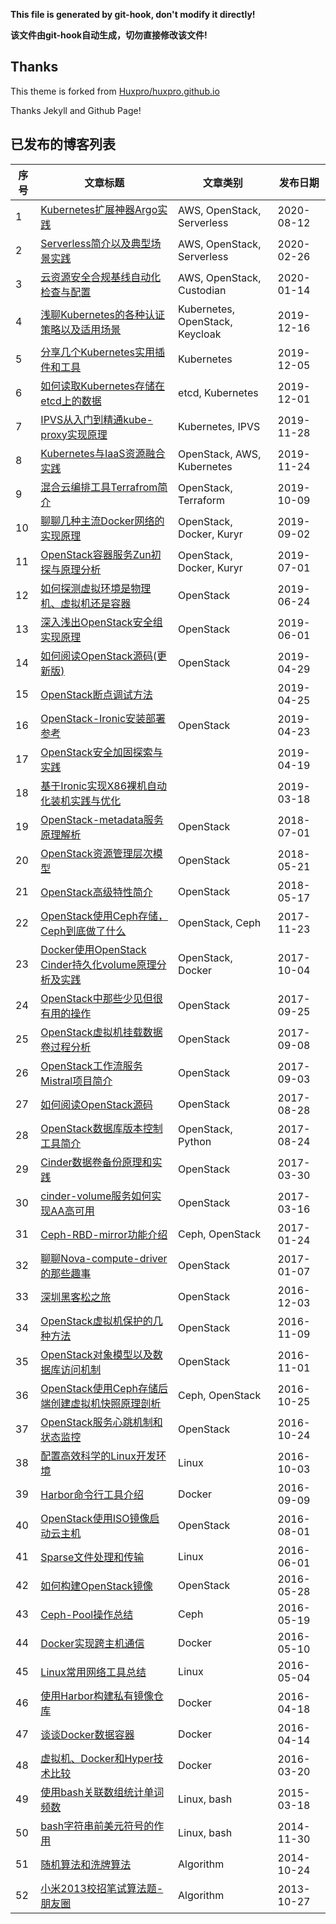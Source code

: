 **This file is generated by git-hook, don't modify it directly!**

**该文件由git-hook自动生成，切勿直接修改该文件!**

## Thanks

This theme is forked from [Huxpro/huxpro.github.io](https://github.com/Huxpro/huxpro.github.io)

Thanks Jekyll and Github Page!

## 已发布的博客列表

|序号|文章标题|文章类别|发布日期|
|----|----|----|----|
|1|[Kubernetes扩展神器Argo实践](http://int32bit.sh/2020/08/12/Kubernetes扩展神器Argo实践)|AWS, OpenStack, Serverless|2020-08-12|
|2|[Serverless简介以及典型场景实践](http://int32bit.sh/2020/02/26/Serverless简介以及典型场景实践)|AWS, OpenStack, Serverless|2020-02-26|
|3|[云资源安全合规基线自动化检查与配置](http://int32bit.sh/2020/01/14/云资源安全合规基线自动化检查与配置)|AWS, OpenStack, Custodian|2020-01-14|
|4|[浅聊Kubernetes的各种认证策略以及适用场景](http://int32bit.sh/2019/12/16/浅聊Kubernetes的各种认证策略以及适用场景)|Kubernetes, OpenStack, Keycloak|2019-12-16|
|5|[分享几个Kubernetes实用插件和工具](http://int32bit.sh/2019/12/05/分享几个Kubernetes实用插件和工具)|Kubernetes|2019-12-05|
|6|[如何读取Kubernetes存储在etcd上的数据](http://int32bit.sh/2019/12/01/如何读取Kubernetes存储在etcd上的数据)|etcd, Kubernetes|2019-12-01|
|7|[IPVS从入门到精通kube-proxy实现原理](http://int32bit.sh/2019/11/28/IPVS从入门到精通kube-proxy实现原理)|Kubernetes, IPVS|2019-11-28|
|8|[Kubernetes与IaaS资源融合实践](http://int32bit.sh/2019/11/24/Kubernetes与IaaS资源融合实践)|OpenStack, AWS, Kubernetes|2019-11-24|
|9|[混合云编排工具Terrafrom简介](http://int32bit.sh/2019/10/09/混合云编排工具Terrafrom简介)|OpenStack, Terraform|2019-10-09|
|10|[聊聊几种主流Docker网络的实现原理](http://int32bit.sh/2019/09/02/聊聊几种主流Docker网络的实现原理)|OpenStack, Docker, Kuryr|2019-09-02|
|11|[OpenStack容器服务Zun初探与原理分析](http://int32bit.sh/2019/07/01/OpenStack容器服务Zun初探与原理分析)|OpenStack, Docker, Kuryr|2019-07-01|
|12|[如何探测虚拟环境是物理机、虚拟机还是容器](http://int32bit.sh/2019/06/24/如何探测虚拟环境是物理机、虚拟机还是容器)|OpenStack|2019-06-24|
|13|[深入浅出OpenStack安全组实现原理](http://int32bit.sh/2019/06/01/深入浅出OpenStack安全组实现原理)|OpenStack|2019-06-01|
|14|[如何阅读OpenStack源码(更新版)](http://int32bit.sh/2019/04/29/如何阅读OpenStack源码(更新版))|OpenStack|2019-04-29|
|15|[OpenStack断点调试方法](http://int32bit.sh/2019/04/25/OpenStack断点调试方法)||2019-04-25|
|16|[OpenStack-Ironic安装部署参考](http://int32bit.sh/2019/04/23/OpenStack-Ironic安装部署参考)|OpenStack|2019-04-23|
|17|[OpenStack安全加固探索与实践](http://int32bit.sh/2019/04/19/OpenStack安全加固探索与实践)||2019-04-19|
|18|[基于Ironic实现X86裸机自动化装机实践与优化](http://int32bit.sh/2019/03/18/基于Ironic实现X86裸机自动化装机实践与优化)||2019-03-18|
|19|[OpenStack-metadata服务原理解析](http://int32bit.sh/2018/07/01/OpenStack-metadata服务原理解析)|OpenStack|2018-07-01|
|20|[OpenStack资源管理层次模型](http://int32bit.sh/2018/05/21/OpenStack资源管理层次模型)|OpenStack|2018-05-21|
|21|[OpenStack高级特性简介](http://int32bit.sh/2018/05/17/OpenStack高级特性简介)|OpenStack|2018-05-17|
|22|[OpenStack使用Ceph存储，Ceph到底做了什么](http://int32bit.sh/2017/11/23/OpenStack使用Ceph存储，Ceph到底做了什么)|OpenStack, Ceph|2017-11-23|
|23|[Docker使用OpenStack Cinder持久化volume原理分析及实践](http://int32bit.sh/2017/10/04/Docker使用OpenStack-Cinder持久化volume原理分析及实践)|OpenStack, Docker|2017-10-04|
|24|[OpenStack中那些少见但很有用的操作](http://int32bit.sh/2017/09/25/OpenStack中那些少见但很有用的操作)|OpenStack|2017-09-25|
|25|[OpenStack虚拟机挂载数据卷过程分析](http://int32bit.sh/2017/09/08/OpenStack虚拟机挂载数据卷过程分析)|OpenStack|2017-09-08|
|26|[OpenStack工作流服务Mistral项目简介](http://int32bit.sh/2017/09/03/OpenStack工作流服务Mistral项目简介)|OpenStack|2017-09-03|
|27|[如何阅读OpenStack源码](http://int32bit.sh/2017/08/28/如何阅读OpenStack源码)|OpenStack|2017-08-28|
|28|[OpenStack数据库版本控制工具简介](http://int32bit.sh/2017/08/24/OpenStack数据库版本控制工具简介)|OpenStack, Python|2017-08-24|
|29|[Cinder数据卷备份原理和实践](http://int32bit.sh/2017/03/30/Cinder数据卷备份原理和实践)|OpenStack|2017-03-30|
|30|[cinder-volume服务如何实现AA高可用](http://int32bit.sh/2017/03/16/cinder-volume服务如何实现AA高可用)|OpenStack|2017-03-16|
|31|[Ceph-RBD-mirror功能介绍](http://int32bit.sh/2017/01/24/Ceph-RBD-mirror功能介绍)|Ceph, OpenStack|2017-01-24|
|32|[聊聊Nova-compute-driver的那些趣事](http://int32bit.sh/2017/01/07/聊聊Nova-compute-driver的那些趣事)|OpenStack|2017-01-07|
|33|[深圳黑客松之旅](http://int32bit.sh/2016/12/03/深圳黑客松之旅)|OpenStack|2016-12-03|
|34|[OpenStack虚拟机保护的几种方法](http://int32bit.sh/2016/11/09/OpenStack虚拟机保护的几种方法)|OpenStack|2016-11-09|
|35|[OpenStack对象模型以及数据库访问机制](http://int32bit.sh/2016/11/01/OpenStack对象模型以及数据库访问机制)|OpenStack|2016-11-01|
|36|[OpenStack使用Ceph存储后端创建虚拟机快照原理剖析](http://int32bit.sh/2016/10/25/OpenStack使用Ceph存储后端创建虚拟机快照原理剖析)|Ceph, OpenStack|2016-10-25|
|37|[OpenStack服务心跳机制和状态监控](http://int32bit.sh/2016/10/24/OpenStack服务心跳机制和状态监控)|OpenStack|2016-10-24|
|38|[配置高效科学的Linux开发环境](http://int32bit.sh/2016/10/03/配置高效科学的Linux开发环境)|Linux|2016-10-03|
|39|[Harbor命令行工具介绍](http://int32bit.sh/2016/09/09/Harbor命令行工具介绍)|Docker|2016-09-09|
|40|[OpenStack使用ISO镜像启动云主机](http://int32bit.sh/2016/08/01/OpenStack使用ISO镜像启动云主机)|OpenStack|2016-08-01|
|41|[Sparse文件处理和传输](http://int32bit.sh/2016/06/01/Sparse文件处理和传输)|Linux|2016-06-01|
|42|[如何构建OpenStack镜像](http://int32bit.sh/2016/05/28/如何构建OpenStack镜像)|OpenStack|2016-05-28|
|43|[Ceph-Pool操作总结](http://int32bit.sh/2016/05/19/Ceph-Pool操作总结)|Ceph|2016-05-19|
|44|[Docker实现跨主机通信](http://int32bit.sh/2016/05/10/Docker实现跨主机通信)|Docker|2016-05-10|
|45|[Linux常用网络工具总结](http://int32bit.sh/2016/05/04/Linux常用网络工具总结)|Linux|2016-05-04|
|46|[使用Harbor构建私有镜像仓库](http://int32bit.sh/2016/04/18/使用Harbor构建私有镜像仓库)|Docker|2016-04-18|
|47|[谈谈Docker数据容器](http://int32bit.sh/2016/04/14/谈谈Docker数据容器)|Docker|2016-04-14|
|48|[虚拟机、Docker和Hyper技术比较](http://int32bit.sh/2016/03/20/虚拟机、Docker和Hyper技术比较)|Docker|2016-03-20|
|49|[使用bash关联数组统计单词频数](http://int32bit.sh/2015/03/18/使用bash关联数组统计单词频数)|Linux, bash|2015-03-18|
|50|[bash字符串前美元符号的作用](http://int32bit.sh/2014/11/30/bash字符串前美元符号的作用)|Linux, bash|2014-11-30|
|51|[随机算法和洗牌算法](http://int32bit.sh/2014/10/24/随机算法和洗牌算法)|Algorithm|2014-10-24|
|52|[小米2013校招笔试算法题-朋友圈](http://int32bit.sh/2013/10/27/小米2013校招笔试算法题-朋友圈)|Algorithm|2013-10-27|
